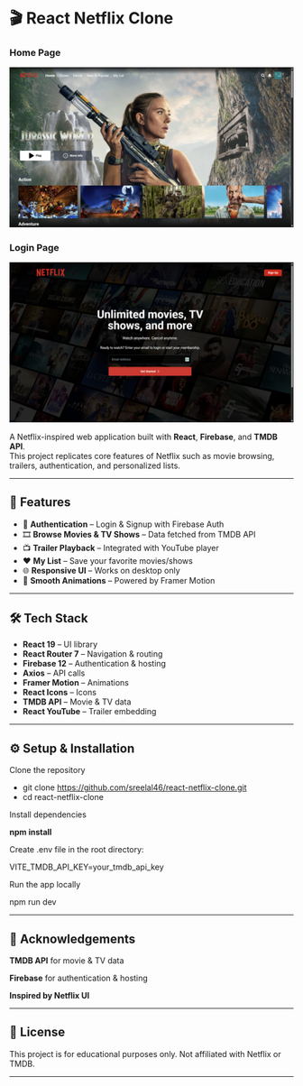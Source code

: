 # 🎬 React Netflix Clone

### Home Page

![Home Page](screenshort/home.png)

### Login Page

![Login Page](screenshort/login.png)

A Netflix-inspired web application built with **React**, **Firebase**, and **TMDB API**.  
This project replicates core features of Netflix such as movie browsing, trailers, authentication, and personalized lists.

---

## 🚀 Features

- 🔐 **Authentication** – Login & Signup with Firebase Auth
- 🎞 **Browse Movies & TV Shows** – Data fetched from TMDB API
- 📺 **Trailer Playback** – Integrated with YouTube player
- ❤️ **My List** – Save your favorite movies/shows
- 🌐 **Responsive UI** – Works on desktop only
- 🎨 **Smooth Animations** – Powered by Framer Motion

---

## 🛠️ Tech Stack

- **React 19** – UI library
- **React Router 7** – Navigation & routing
- **Firebase 12** – Authentication & hosting
- **Axios** – API calls
- **Framer Motion** – Animations
- **React Icons** – Icons
- **TMDB API** – Movie & TV data
- **React YouTube** – Trailer embedding

---

## ⚙️ Setup & Installation

Clone the repository

- git clone https://github.com/sreelal46/react-netflix-clone.git
- cd react-netflix-clone

Install dependencies

**npm install**

Create .env file in the root directory:

VITE_TMDB_API_KEY=your_tmdb_api_key

Run the app locally

npm run dev

---

## 🙌 Acknowledgements

**TMDB API**
for movie & TV data

**Firebase**
for authentication & hosting

**Inspired by Netflix UI**

---

## 📜 License

This project is for educational purposes only.
Not affiliated with Netflix or TMDB.

---

```

```
